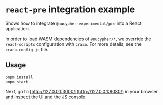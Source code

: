 # `react-pre` integration example

Shows how to integrate `@nucypher-experimental/pre` into a React application.

In order to load WASM dependencies of `@nucypher/*`, we override the
`react-scripts` configuration with `craco`. For more details, see the
`craco.config.js` file.

## Usage

```bash
pnpm install
pnpm start
```

Next, go to [http://127.0.0.1:3000/](http://127.0.0.1:8080/) in your browser and
inspect the UI and the JS console.
